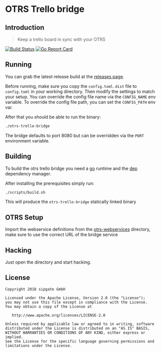 # OTRS Trello bridge

## Introduction

> Keep a trello board in sync with your OTRS

[![Build Status](https://travis-ci.org/sipgate/otrs-trello-bridge.svg?branch=master)](https://travis-ci.org/sipgate/otrs-trello-bridge)
[![Go Report Card](https://goreportcard.com/badge/github.com/sipgate/otrs-trello-bridge)](https://goreportcard.com/report/github.com/sipgate/otrs-trello-bridge)

## Running

You can grab the latest release build at the [releases page](releases).

Before running, make sure you copy the `config.toml.dist` file to `config.toml` in your working directory.
Then modify the settings to match your setup. You can override the config file name via the `CONFIG_NAME` env variable.
To override the config file path, you can set the `CONFIG_PATH` env var.

After that you should be able to run the binary:
```bash
./otrs-trello-bridge
```

The bridge defaults to port 8080 but can be overridden via the `PORT` environment variable.

## Building

To build the otrs trello bridge you need a [go](https://golang.org/doc/install) runtime
and the [dep](https://golang.github.io/dep/docs/installation.html) dependency manager.

After installing the prerequisites simply run:
```bash
./scripts/build.sh
```

This will produce the `otrs-trello-bridge` statically linked binary

## OTRS Setup

Import the webservice definitions from the [otrs-webservices](otrs-webservices) directory, make sure to use the correct URL of the bridge service

## Hacking

Just open the directory and start hacking.

## License

```text
Copyright 2018 sipgate GmbH

Licensed under the Apache License, Version 2.0 (the "License");
you may not use this file except in compliance with the License.
You may obtain a copy of the License at

   http://www.apache.org/licenses/LICENSE-2.0

Unless required by applicable law or agreed to in writing, software
distributed under the License is distributed on an "AS IS" BASIS,
WITHOUT WARRANTIES OR CONDITIONS OF ANY KIND, either express or implied.
See the License for the specific language governing permissions and
limitations under the License.
```